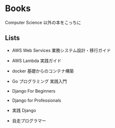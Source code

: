 # Books

Computer Science 以外の本をこっちに

## Lists

- AWS Web Services 業務システム設計・移行ガイド
- AWS Lambda 実践ガイド

- docker 基礎からのコンテナ構築
- Go プログラミング 実践入門
- Django For Beginners
- Django for Professionals
- 実践 Django
- 自走プログラマー

